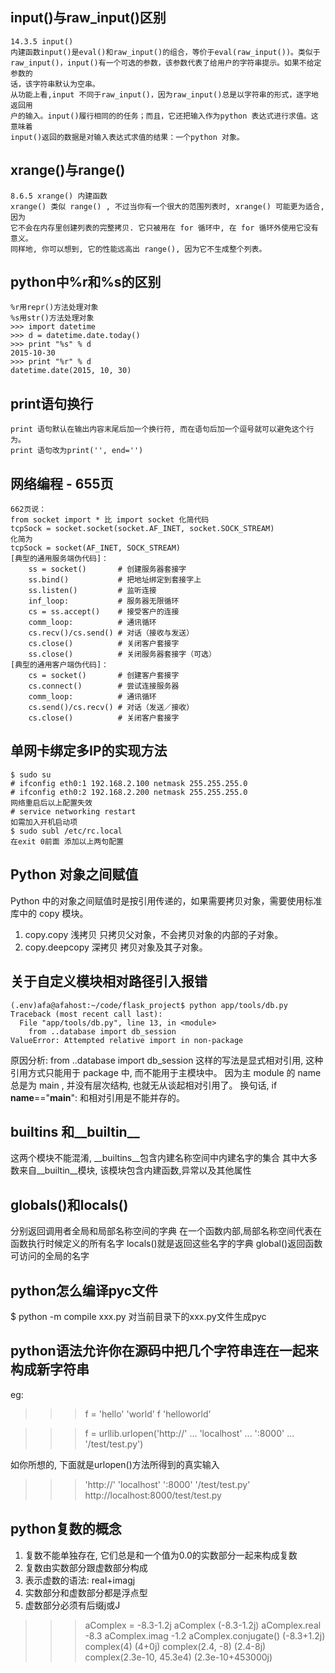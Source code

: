 ## input()与raw_input()区别
```
14.3.5 input()
内建函数input()是eval()和raw_input()的组合，等价于eval(raw_input())。类似于
raw_input()，input()有一个可选的参数，该参数代表了给用户的字符串提示。如果不给定参数的
话，该字符串默认为空串。
从功能上看,input 不同于raw_input()，因为raw_input()总是以字符串的形式，逐字地返回用
户的输入。input()履行相同的的任务；而且，它还把输入作为python 表达式进行求值。这意味着
input()返回的数据是对输入表达式求值的结果：一个python 对象。
```

## xrange()与range()
```
8.6.5 xrange() 内建函数
xrange() 类似 range() , 不过当你有一个很大的范围列表时, xrange() 可能更为适合, 因为
它不会在内存里创建列表的完整拷贝. 它只被用在 for 循环中, 在 for 循环外使用它没有意义。
同样地, 你可以想到, 它的性能远高出 range(), 因为它不生成整个列表。
```

## python中%r和%s的区别
```
%r用repr()方法处理对象
%s用str()方法处理对象
>>> import datetime
>>> d = datetime.date.today()
>>> print "%s" % d
2015-10-30
>>> print "%r" % d
datetime.date(2015, 10, 30)
```

## print语句换行
```
print 语句默认在输出内容末尾后加一个换行符, 而在语句后加一个逗号就可以避免这个行为。
print 语句改为print('', end='')
```

## 网络编程 - 655页
```
662页说：
from socket import * 比 import socket 化简代码
tcpSock = socket.socket(socket.AF_INET, socket.SOCK_STREAM)
化简为
tcpSock = socket(AF_INET, SOCK_STREAM)
[典型的通用服务端伪代码]：
    ss = socket()       # 创建服务器套接字
    ss.bind()           # 把地址绑定到套接字上
    ss.listen()         # 监听连接
    inf_loop:           # 服务器无限循环
    cs = ss.accept()    # 接受客户的连接
    comm_loop:          # 通讯循环
    cs.recv()/cs.send() # 对话（接收与发送）
    cs.close()          # 关闭客户套接字
    ss.close()          # 关闭服务器套接字（可选）
[典型的通用客户端伪代码]：
    cs = socket()       # 创建客户套接字
    cs.connect()        # 尝试连接服务器
    comm_loop:          # 通讯循环
    cs.send()/cs.recv() # 对话（发送／接收）
    cs.close()          # 关闭客户套接字
```

## 单网卡绑定多IP的实现方法
```
$ sudo su
# ifconfig eth0:1 192.168.2.100 netmask 255.255.255.0
# ifconfig eth0:2 192.168.2.200 netmask 255.255.255.0
网络重启后以上配置失效
# service networking restart
如需加入开机启动项
$ sudo subl /etc/rc.local
在exit 0前面 添加以上两句配置
```

## Python 对象之间赋值

Python 中的对象之间赋值时是按引用传递的，如果需要拷贝对象，需要使用标准库中的 copy 模块。
1. copy.copy 浅拷贝 只拷贝父对象，不会拷贝对象的内部的子对象。
2. copy.deepcopy 深拷贝 拷贝对象及其子对象。


## 关于自定义模块相对路径引入报错
```
(.env)afa@afahost:~/code/flask_project$ python app/tools/db.py
Traceback (most recent call last):
  File "app/tools/db.py", line 13, in <module>
    from ..database import db_session
ValueError: Attempted relative import in non-package
```
原因分析: from ..database import db_session 这样的写法是显式相对引用, 这种引用方式只能用于 package 中, 而不能用于主模块中。
因为主 module 的 name 总是为 main , 并没有层次结构, 也就无从谈起相对引用了。
换句话, if __name__=="__main__": 和相对引用是不能并存的。

## __builtins__ 和__builtin__
这两个模块不能混淆, __builtins__包含内建名称空间中内建名字的集合
其中大多数来自__builtin__模块, 该模块包含内建函数,异常以及其他属性

## globals()和locals()
分别返回调用者全局和局部名称空间的字典
在一个函数内部,局部名称空间代表在函数执行时候定义的所有名字
locals()就是返回这些名字的字典  global()返回函数可访问的全局的名字

## python怎么编译pyc文件
$ python -m compile xxx.py      对当前目录下的xxx.py文件生成pyc

## python语法允许你在源码中把几个字符串连在一起来构成新字符串

eg:
>>> f = 'hello' 'world'
>>> f
'helloworld'

>>> f = urllib.urlopen('http://'
... 'localhost'
... ':8000'
... '/test/test.py')

如你所想的, 下面就是urlopen()方法所得到的真实输入
>>> 'http://' 'localhost' ':8000' '/test/test.py'
http://localhost:8000/test/test.py

## python复数的概念
1. 复数不能单独存在, 它们总是和一个值为0.0的实数部分一起来构成复数
2. 复数由实数部分跟虚数部分构成
3. 表示虚数的语法: real+imagj
4. 实数部分和虚数部分都是浮点型
6. 虚数部分必须有后缀j或J

>>> aComplex = -8.3-1.2j
>>> aComplex
(-8.3-1.2j)
>>> aComplex.real
-8.3
>>> aComplex.imag
-1.2
>>> aComplex.conjugate()
(-8.3+1.2j)
>>> complex(4)
(4+0j)
>>> complex(2.4, -8)
(2.4-8j)
>>> complex(2.3e-10, 45.3e4)
(2.3e-10+453000j)